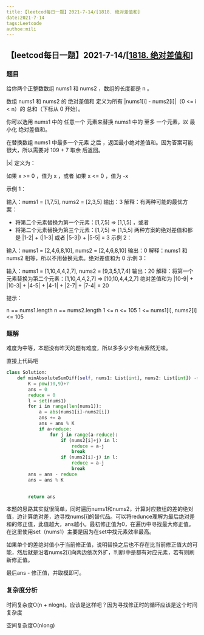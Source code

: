 ```yaml
---
title:【leetcod每日一题】2021-7-14/[1818. 绝对差值和]
date:2021-7-14
tags:Leetcode
authoe:mili
---
```


## 【leetcod每日一题】2021-7-14/[[1818. 绝对差值和](https://leetcode-cn.com/problems/minimum-absolute-sum-difference/)]

### 题目

给你两个正整数数组 nums1 和 nums2 ，数组的长度都是 n 。

数组 nums1 和 nums2 的 绝对差值和 定义为所有 |nums1[i] - nums2[i]|（0 <= i < n）的 总和（下标从 0 开始）。

你可以选用 nums1 中的 任意一个 元素来替换 nums1 中的 至多 一个元素，以 最小化 绝对差值和。

在替换数组 nums1 中最多一个元素 之后 ，返回最小绝对差值和。因为答案可能很大，所以需要对 109 + 7 取余 后返回。

|x| 定义为：

如果 x >= 0 ，值为 x ，或者
如果 x <= 0 ，值为 -x


示例 1：

输入：nums1 = [1,7,5], nums2 = [2,3,5]
输出：3
解释：有两种可能的最优方案：
- 将第二个元素替换为第一个元素：[1,7,5] => [1,1,5] ，或者
- 将第二个元素替换为第三个元素：[1,7,5] => [1,5,5]
两种方案的绝对差值和都是 |1-2| + (|1-3| 或者 |5-3|) + |5-5| = 3
示例 2：

输入：nums1 = [2,4,6,8,10], nums2 = [2,4,6,8,10]
输出：0
解释：nums1 和 nums2 相等，所以不用替换元素。绝对差值和为 0
示例 3：

输入：nums1 = [1,10,4,4,2,7], nums2 = [9,3,5,1,7,4]
输出：20
解释：将第一个元素替换为第二个元素：[1,10,4,4,2,7] => [10,10,4,4,2,7]
绝对差值和为 |10-9| + |10-3| + |4-5| + |4-1| + |2-7| + |7-4| = 20


提示：

n == nums1.length
n == nums2.length
1 <= n <= 105
1 <= nums1[i], nums2[i] <= 105

### 题解

难度为中等，本题没有昨天的题有难度，所以多多少少有点索然无味。

直接上代码吧

```python
class Solution:
    def minAbsoluteSumDiff(self, nums1: List[int], nums2: List[int]) -> int:
        K = pow(10,9)+7
        ans = 0
        reduce = 0
        l = set(nums1)
        for i in range(len(nums1)):
            a = abs(nums1[i]-nums2[i])
            ans += a
            ans = ans % K
            if a>reduce:
                for j in range(a-reduce):
                    if (nums2[i]+j) in l:
                        reduce = a-j
                        break
                    if (nums2[i]-j) in l:
                        reduce = a-j
                        break
        ans = ans - reduce
        ans = ans % K

        
        return ans
```

本题的思路其实就很简单，同时遍历nums1和nums2，计算对应数组的差的绝对值，边计算绝对差，边寻找nums[i]的替代品。可以将redunce理解为最后绝对差和的修正值，此值越大，ans越小。最初修正值为0，在遍历中寻找最大修正值。在这里使用set（nums1）主要是因为在set中找元素效率最高。

如果单个的差绝对值小于当前修正值，说明替换之后也不存在比当前修正值大的可能，然后就是沿着nums2[i]向两边依次外扩，判断l中是都有对应元素，若有则刷新修正值。

最后ans - 修正值，并取模即可。

### 复杂度分析

时间复杂度O(n + nlogn)。应该是这样吧？因为寻找修正时的循环应该是这个时间复杂度

空间复杂度O(nlong)